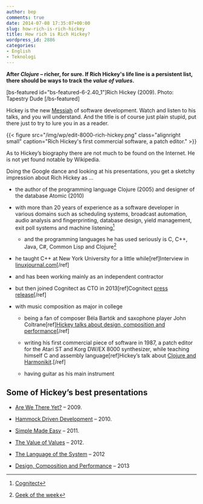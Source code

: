 ```yaml
---
author: bep
comments: true
date: 2014-07-08 17:35:07+00:00
slug: how-rich-is-rich-hickey
title: How rich is Rich Hickey?
wordpress_id: 2886
categories:
- English
- Teknologi
---
```


**After _Clojure_ – richer, for sure. If Rich Hickey's life line is a persistent list, there should be ways to track the _value of values_.**

[bs-featured id="bs-featured-6-2.40_1"]Rich Hickey (2009). Photo: Tapestry Dude [/bs-featured]

<!--more-->

Hickey is the new [Messiah](http://en.wikipedia.org/wiki/Messiah) of software development. Watch and listen to his talks, and you will understand. And the title is of course just plain stupid, put there just to try to lure you in as a reader.

{{< figure src="/img/wp/edit-8000-rich-hickey.png" class="alignright small" caption="Rich Hickey's first commercial software, a patch editor." >}}

As to Hickey’s biography there are not much to be found on the Internet. He is not yet found notable by Wikipedia.

Doing the Google dance and looking at his presentations, you get a sketchy impression about Rich Hickey as …

	
  * the author of the programming language Clojure (2005) and designer of the database Atomic (2010)

	
  * with more than 20 years of experience as a software developer in various domains such as scheduling systems, broadcast automation, audio analysis and fingerprinting, database design, yield management, exit poll systems and machine listening[^cognitec]

	
    * and the programming languages he has used seriously is C, C++, Java, C#, Common Lisp and Clojure[^geek]

	
  * he taught C++ at New York University for a little while[ref]Interview in [linuxjournal.com](http://www.linuxjournal.com/article/10708)[/ref]

	
  * and has been working mainly as an independent contractor

	
  * but then joined Cognitect as CTO in 2013[ref]Cognitect [press release](http://www.prweb.com/releases/2013/9/prweb11128606.htm)[/ref]

	
  * with music composition as major in college

	
    * being a fan of composer Béla Bartók and saxophone player John Coltrane[ref][Hickey talks about design, composition and performance](http://www.infoq.com/presentations/Design-Composition-Performance)[/ref]

	
    * writing his first commercial piece of software in 1987, a patch editor for the Atari ST and Korg DW/EX 8000 synthesizer, while teaching himself C and assembly language[ref]Hickey’s talk about [Clojure and Harmonikit](https://www.youtube.com/watch?v=bhkdyCPYgLs).[/ref]

	
    * having guitar as his main instrument


## Some of Hickey’s best presentations

	
  * [Are We There Yet?](http://www.infoq.com/presentations/Are-We-There-Yet-Rich-Hickey) – 2009.

	
  * [Hammock Driven Development](http://www.youtube.com/watch?v=f84n5oFoZBc) – 2010.

	
  * [Simple Made Easy](http://www.infoq.com/presentations/Simple-Made-Easy) – 2011.

	
  * [The Value of Values](http://www.infoq.com/presentations/Value-Values) – 2012.

	
  * [The Language of the System](http://www.youtube.com/watch?v=ROor6_NGIWU) – 2012

	
  * [Design, Composition and Performance](http://www.infoq.com/presentations/Design-Composition-Performance) – 2013


[^cognitec]: [Cognitect](http://cognitect.com/team)
[^geek]: [Geek of the week](https://www.simple-talk.com/opinion/geek-of-the-week/rich-hickey-geek-of-the-week/)
